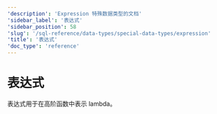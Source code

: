 ```yaml
---
'description': 'Expression 特殊数据类型的文档'
'sidebar_label': '表达式'
'sidebar_position': 58
'slug': '/sql-reference/data-types/special-data-types/expression'
'title': '表达式'
'doc_type': 'reference'
---
```



# 表达式

表达式用于在高阶函数中表示 lambda。
